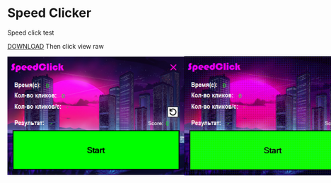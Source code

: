 # Speed Clicker
Speed click test

<a href="NewProject/NewProject/NewProject/bin/Debug/ClickerBuld2.exe" download>DOWNLOAD</a> Then click view raw

<div style="display:flex; align-items:center;">
  <img src="image/SpeedClicker.png" width="400px"/>
  <img src="image/SpeedClicker.gif" width="400px"/>
</div>


